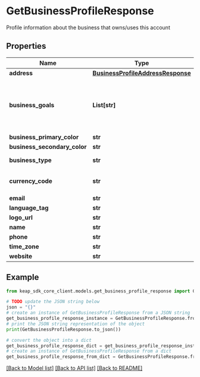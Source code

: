 # GetBusinessProfileResponse

Profile information about the business that owns/uses this account

## Properties

Name | Type | Description | Notes
------------ | ------------- | ------------- | -------------
**address** | [**BusinessProfileAddressResponse**](BusinessProfileAddressResponse.md) |  | [optional] 
**business_goals** | **List[str]** | The goals of this business, ie. Grow Business, Convert more leads | [optional] 
**business_primary_color** | **str** |  | [optional] 
**business_secondary_color** | **str** |  | [optional] 
**business_type** | **str** | The type of business | [optional] 
**currency_code** | **str** | ISO 4217 Currency Code | [optional] 
**email** | **str** |  | [optional] 
**language_tag** | **str** |  | [optional] 
**logo_url** | **str** |  | [optional] 
**name** | **str** |  | [optional] 
**phone** | **str** |  | [optional] 
**time_zone** | **str** |  | [optional] 
**website** | **str** |  | [optional] 

## Example

```python
from keap_sdk_core_client.models.get_business_profile_response import GetBusinessProfileResponse

# TODO update the JSON string below
json = "{}"
# create an instance of GetBusinessProfileResponse from a JSON string
get_business_profile_response_instance = GetBusinessProfileResponse.from_json(json)
# print the JSON string representation of the object
print(GetBusinessProfileResponse.to_json())

# convert the object into a dict
get_business_profile_response_dict = get_business_profile_response_instance.to_dict()
# create an instance of GetBusinessProfileResponse from a dict
get_business_profile_response_from_dict = GetBusinessProfileResponse.from_dict(get_business_profile_response_dict)
```
[[Back to Model list]](../README.md#documentation-for-models) [[Back to API list]](../README.md#documentation-for-api-endpoints) [[Back to README]](../README.md)



